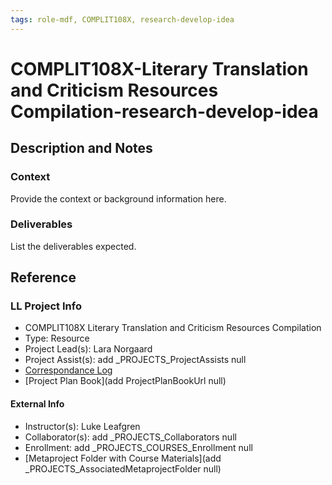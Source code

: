 ```yaml
---
tags: role-mdf, COMPLIT108X, research-develop-idea
---
```


# COMPLIT108X-Literary Translation and Criticism Resources Compilation-research-develop-idea

## Description and Notes

### Context
Provide the context or background information here.

### Deliverables
List the deliverables expected.


## Reference
### LL Project Info
* COMPLIT108X Literary Translation and Criticism Resources Compilation
* Type: Resource
* Project Lead(s): Lara Norgaard
* Project Assist(s): add _PROJECTS_ProjectAssists null
* [Correspondance Log](https://drive.google.com/drive/folders/1Zr7NGH0l9BhI3ysEUxEIuqTj--uuzcsh?usp=drive_link)
* [Project Plan Book](add ProjectPlanBookUrl null)

#### External Info
* Instructor(s): Luke Leafgren
* Collaborator(s): add _PROJECTS_Collaborators null
* Enrollment: add _PROJECTS_COURSES_Enrollment null
* [Metaproject Folder with Course Materials](add _PROJECTS_AssociatedMetaprojectFolder null)